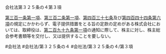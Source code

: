 会社法第３２５条の４第３項

[第三百一条第一項](会社法＿＿＿＿第３０１条第１項)、[第三百二条第一項](会社法＿＿＿＿第３０２条第１項)、[第四百三十七条](会社法＿＿＿＿第４３７条)及び[第四百四十四条第六項](会社法＿＿＿＿第４４４条第６項)の規定にかかわらず、電子提供措置をとる旨の定款の定めがある株式会社においては、取締役は、[第二百九十九条第一項](会社法＿＿＿＿第２９９条第１項)の通知に際して、株主に対し、株主総会参考書類等を交付し、又は提供することを要しない。

#会社法
#会社法/第３２５条の４
#会社法/第３２５条の４/第３項
